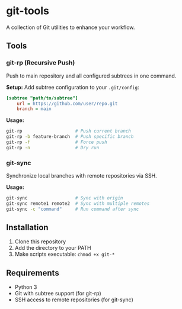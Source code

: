 # git-tools

A collection of Git utilities to enhance your workflow.

## Tools

### git-rp (Recursive Push)
Push to main repository and all configured subtrees in one command.

**Setup:**
Add subtree configuration to your `.git/config`:
```ini
[subtree "path/to/subtree"]
    url = https://github.com/user/repo.git
    branch = main
```

**Usage:**
```bash
git-rp                    # Push current branch
git-rp -b feature-branch  # Push specific branch
git-rp -f                 # Force push
git-rp -n                 # Dry run
```

### git-sync
Synchronize local branches with remote repositories via SSH.

**Usage:**
```bash
git-sync                  # Sync with origin
git-sync remote1 remote2  # Sync with multiple remotes
git-sync -c "command"     # Run command after sync
```

## Installation

1. Clone this repository
2. Add the directory to your PATH
3. Make scripts executable: `chmod +x git-*`

## Requirements

- Python 3
- Git with subtree support (for git-rp)
- SSH access to remote repositories (for git-sync)